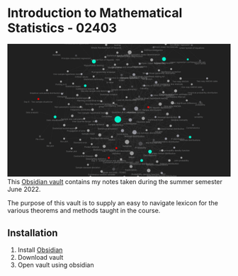 # Introduction to Mathematical Statistics - 02403
![ValutGraph](Assets/Images/READMEVaultGraph.png)
This [Obsidian vault](https://obsidian.md/) contains my notes taken during the summer semester June 2022.

The purpose of this vault is to supply an easy to navigate lexicon for the various theorems and methods taught in the course.

## Installation
1. Install [Obsidian](https://obsidian.md/)
2. Download vault
3. Open vault using obsidian
